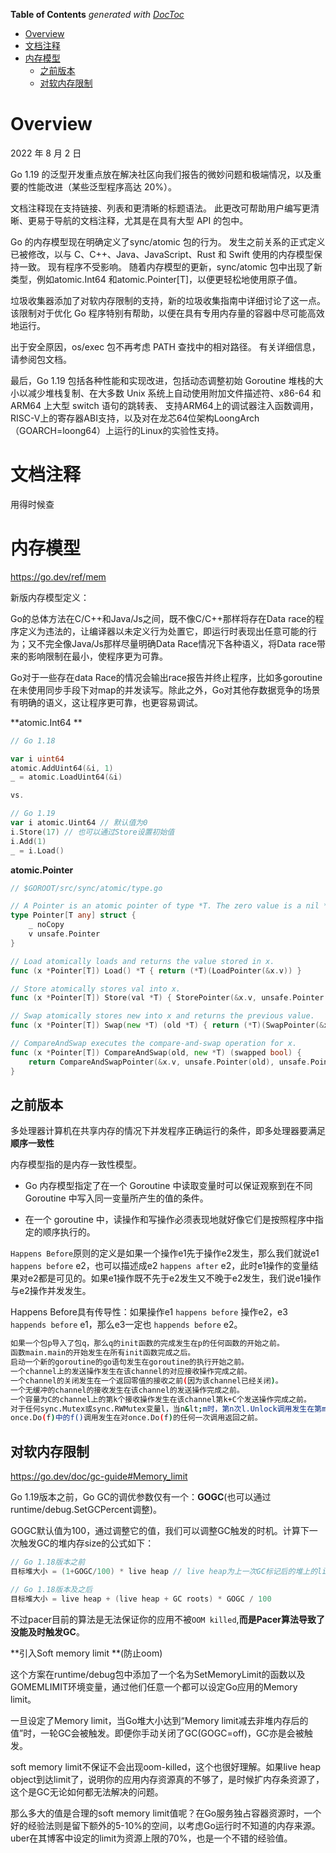 <!-- START doctoc generated TOC please keep comment here to allow auto update -->
<!-- DON'T EDIT THIS SECTION, INSTEAD RE-RUN doctoc TO UPDATE -->
**Table of Contents**  *generated with [DocToc](https://github.com/thlorenz/doctoc)*

- [Overview](#overview)
- [文档注释](#%E6%96%87%E6%A1%A3%E6%B3%A8%E9%87%8A)
- [内存模型](#%E5%86%85%E5%AD%98%E6%A8%A1%E5%9E%8B)
  - [之前版本](#%E4%B9%8B%E5%89%8D%E7%89%88%E6%9C%AC)
  - [对软内存限制](#%E5%AF%B9%E8%BD%AF%E5%86%85%E5%AD%98%E9%99%90%E5%88%B6)

<!-- END doctoc generated TOC please keep comment here to allow auto update -->

# Overview

2022 年 8 月 2 日

Go 1.19 的泛型开发重点放在解决社区向我们报告的微妙问题和极端情况，以及重要的性能改进（某些泛型程序高达 20%）。

文档注释现在支持链接、列表和更清晰的标题语法。 此更改可帮助用户编写更清晰、更易于导航的文档注释，尤其是在具有大型 API 的包中。

Go 的内存模型现在明确定义了sync/atomic 包的行为。 发生之前关系的正式定义已被修改，以与 C、C++、Java、JavaScript、Rust 和 Swift 使用的内存模型保持一致。 现有程序不受影响。 随着内存模型的更新，sync/atomic 包中出现了新类型，例如atomic.Int64 和atomic.Pointer[T]，以便更轻松地使用原子值。

垃圾收集器添加了对软内存限制的支持，新的垃圾收集指南中详细讨论了这一点。 该限制对于优化 Go 程序特别有帮助，以便在具有专用内存量的容器中尽可能高效地运行。

出于安全原因，os/exec 包不再考虑 PATH 查找中的相对路径。 有关详细信息，请参阅包文档。

最后，Go 1.19 包括各种性能和实现改进，包括动态调整初始 Goroutine 堆栈的大小以减少堆栈复制、在大多数 Unix 系统上自动使用附加文件描述符、x86-64 和 ARM64 上大型 switch 语句的跳转表、 支持ARM64上的调试器注入函数调用，RISC-V上的寄存器ABI支持，以及对在龙芯64位架构LoongArch（GOARCH=loong64）上运行的Linux的实验性支持。

# 文档注释

用得时候查

# 内存模型

https://go.dev/ref/mem

新版内存模型定义：

Go的总体方法在C/C++和Java/Js之间，既不像C/C++那样将存在Data race的程序定义为违法的，让编译器以未定义行为处置它，即运行时表现出任意可能的行为；又不完全像Java/Js那样尽量明确Data Race情况下各种语义，将Data race带来的影响限制在最小，使程序更为可靠。

Go对于一些存在data Race的情况会输出race报告并终止程序，比如多goroutine在未使用同步手段下对map的并发读写。除此之外，Go对其他存数据竞争的场景有明确的语义，这让程序更可靠，也更容易调试。

**atomic.Int64 **

```go
// Go 1.18

var i uint64
atomic.AddUint64(&i, 1)
_ = atomic.LoadUint64(&i)

vs.

// Go 1.19
var i atomic.Uint64 // 默认值为0
i.Store(17) // 也可以通过Store设置初始值
i.Add(1)
_ = i.Load()
```

**atomic.Pointer**

```go
// $GOROOT/src/sync/atomic/type.go

// A Pointer is an atomic pointer of type *T. The zero value is a nil *T.
type Pointer[T any] struct {
    _ noCopy
    v unsafe.Pointer
}

// Load atomically loads and returns the value stored in x.
func (x *Pointer[T]) Load() *T { return (*T)(LoadPointer(&x.v)) }

// Store atomically stores val into x.
func (x *Pointer[T]) Store(val *T) { StorePointer(&x.v, unsafe.Pointer(val)) }

// Swap atomically stores new into x and returns the previous value.
func (x *Pointer[T]) Swap(new *T) (old *T) { return (*T)(SwapPointer(&x.v, unsafe.Pointer(new))) }

// CompareAndSwap executes the compare-and-swap operation for x.
func (x *Pointer[T]) CompareAndSwap(old, new *T) (swapped bool) {
    return CompareAndSwapPointer(&x.v, unsafe.Pointer(old), unsafe.Pointer(new))
}
```

## 之前版本

多处理器计算机在共享内存的情况下并发程序正确运行的条件，即多处理器要满足**顺序一致性**

内存模型指的是内存一致性模型。

- Go 内存模型指定了在一个 Goroutine 中读取变量时可以保证观察到在不同 Goroutine 中写入同一变量所产生的值的条件。

- 在一个 goroutine 中，读操作和写操作必须表现地就好像它们是按照程序中指定的顺序执行的。

`Happens Before`原则的定义是如果一个操作e1先于操作e2发生，那么我们就说e1 `happens before` e2，也可以描述成e2 `happens after` e2，此时e1操作的变量结果对e2都是可见的。如果e1操作既不先于e2发生又不晚于e2发生，我们说e1操作与e2操作并发发生。

Happens Before具有传导性：如果操作e1 `happens before` 操作e2，e3 `happends before` e1，那么e3一定也 `happends before` e2。

```bash
如果一个包p导入了包q，那么q的init函数的完成发生在p的任何函数的开始之前。
函数main.main的开始发生在所有init函数完成之后。
启动一个新的goroutine的go语句发生在goroutine的执行开始之前。
一个channel上的发送操作发生在该channel的对应接收操作完成之前。
一个channel的关闭发生在一个返回零值的接收之前(因为该channel已经关闭)。
一个无缓冲的channel的接收发生在该channel的发送操作完成之前。
一个容量为C的channel上的第k个接收操作发生在该channel第k+C个发送操作完成之前。
对于任何sync.Mutex或sync.RWMutex变量l，当n&lt;m时，第n次l.Unlock调用发生在第m次调用l.Lock()返回之前。
once.Do(f)中的f()调用发生在对once.Do(f)的任何一次调用返回之前。
```

## 对软内存限制

https://go.dev/doc/gc-guide#Memory_limit

Go 1.19版本之前，Go GC的调优参数仅有一个：**GOGC**(也可以通过runtime/debug.SetGCPercent调整)。

GOGC默认值为100，通过调整它的值，我们可以调整GC触发的时机。计算下一次触发GC的堆内存size的公式如下：

```go
// Go 1.18版本之前
目标堆大小 = (1+GOGC/100) * live heap // live heap为上一次GC标记后的堆上的live object的总size

// Go 1.18版本及之后
目标堆大小 = live heap + (live heap + GC roots) * GOGC / 100
```

不过pacer目前的算法是无法保证你的应用不被`OOM killed`,**而是Pacer算法导致了没能及时触发GC**。



**引入Soft memory limit **(防止oom)

这个方案在runtime/debug包中添加了一个名为SetMemoryLimit的函数以及GOMEMLIMIT环境变量，通过他们任意一个都可以设定Go应用的Memory limit。

一旦设定了Memory limit，当Go堆大小达到“Memory limit减去非堆内存后的值”时，一轮GC会被触发。即便你手动关闭了GC(GOGC=off)，GC亦是会被触发。

soft memory limit不保证不会出现oom-killed，这个也很好理解。如果live heap object到达limit了，说明你的应用内存资源真的不够了，是时候扩内存条资源了，这个是GC无论如何都无法解决的问题。

那么多大的值是合理的soft memory limit值呢？在Go服务独占容器资源时，一个好的经验法则是留下额外的5-10%的空间，以考虑Go运行时不知道的内存来源。uber在其博客中设定的limit为资源上限的70%，也是一个不错的经验值。